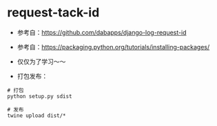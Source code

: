# request-tack-id


- 参考自：https://github.com/dabapps/django-log-request-id
- 参考自：https://packaging.python.org/tutorials/installing-packages/
- 仅仅为了学习～～

- 打包发布：
```
# 打包
python setup.py sdist  

# 发布
twine upload dist/* 
```
